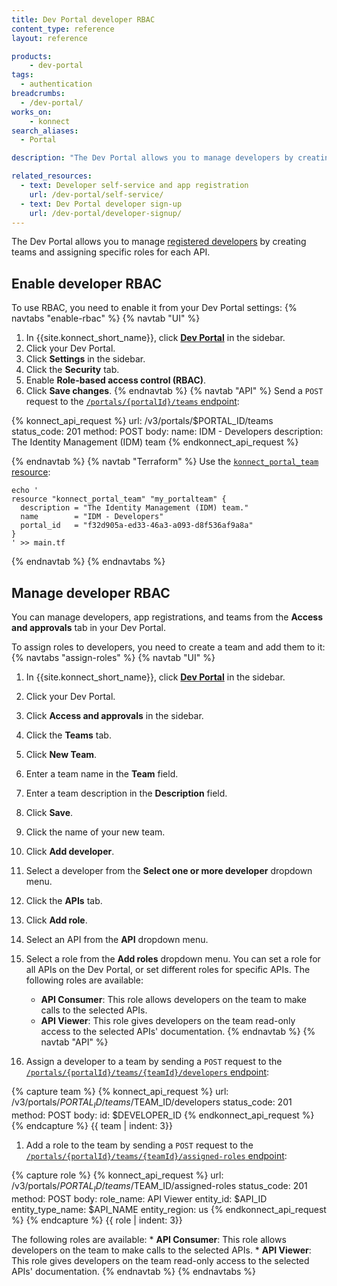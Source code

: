 ```yaml
---
title: Dev Portal developer RBAC
content_type: reference
layout: reference

products:
    - dev-portal
tags:
  - authentication
breadcrumbs:
  - /dev-portal/
works_on:
    - konnect
search_aliases:
  - Portal

description: "The Dev Portal allows you to manage developers by creating teams and assigning specific roles for each API."

related_resources:
  - text: Developer self-service and app registration
    url: /dev-portal/self-service/
  - text: Dev Portal developer sign-up
    url: /dev-portal/developer-signup/
---
```


The Dev Portal allows you to manage [registered developers](/dev-portal/developer-signup/) by creating teams and assigning specific roles for each API.

## Enable developer RBAC

To use RBAC, you need to enable it from your Dev Portal settings:
{% navtabs "enable-rbac" %}
{% navtab "UI" %}
1. In {{site.konnect_short_name}}, click [**Dev Portal**](https://cloud.konghq.com/portals/) in the sidebar.
1. Click your Dev Portal.
1. Click **Settings** in the sidebar.
1. Click the **Security** tab.
1. Enable **Role-based access control (RBAC)**.
1. Click **Save changes**.
{% endnavtab %}
{% navtab "API" %}
Send a `POST` request to the [`/portals/{portalId}/teams` endpoint](/api/konnect/portal-management/v3/#/operations/create-portal-team):
<!--vale off-->
{% konnect_api_request %}
url: /v3/portals/$PORTAL_ID/teams
status_code: 201
method: POST
body:
    name: IDM - Developers
    description: The Identity Management (IDM) team
{% endkonnect_api_request %}
<!--vale on-->
{% endnavtab %}
{% navtab "Terraform" %}
Use the [`konnect_portal_team` resource](https://github.com/Kong/terraform-provider-konnect/blob/main/examples/resources/konnect_portal_team/resource.tf):
```hcl
echo '
resource "konnect_portal_team" "my_portalteam" {
  description = "The Identity Management (IDM) team."
  name        = "IDM - Developers"
  portal_id   = "f32d905a-ed33-46a3-a093-d8f536af9a8a"
}
' >> main.tf
```
{% endnavtab %}
{% endnavtabs %}

## Manage developer RBAC

You can manage developers, app registrations, and teams from the **Access and approvals** tab in your Dev Portal.

To assign roles to developers, you need to create a team and add them to it:
{% navtabs "assign-roles" %}
{% navtab "UI" %}
1. In {{site.konnect_short_name}}, click [**Dev Portal**](https://cloud.konghq.com/portals/) in the sidebar.
1. Click your Dev Portal.
1. Click **Access and approvals** in the sidebar.
1. Click the **Teams** tab.
1. Click **New Team**.
1. Enter a team name in the **Team** field.
1. Enter a team description in the **Description** field.
1. Click **Save**.
1. Click the name of your new team.
1. Click **Add developer**.
1. Select a developer from the **Select one or more developer** dropdown menu.
1. Click the **APIs** tab.
1. Click **Add role**.
1. Select an API from the **API** dropdown menu.
1. Select a role from the **Add roles** dropdown menu. 
   You can set a role for all APIs on the Dev Portal, or set different roles for specific APIs. The following roles are available:
  
   * **API Consumer**: This role allows developers on the team to make calls to the selected APIs.
   * **API Viewer**: This role gives developers on the team read-only access to the selected APIs' documentation.
{% endnavtab %}
{% navtab "API" %}
1. Assign a developer to a team by sending a `POST` request to the [`/portals/{portalId}/teams/{teamId}/developers` endpoint](/api/konnect/portal-management/v3/#/operations/add-developer-to-portal-team):
<!--vale off-->
{% capture team %}
{% konnect_api_request %}
url: /v3/portals/$PORTAL_ID/teams/$TEAM_ID/developers
status_code: 201
method: POST
body:
    id: $DEVELOPER_ID
{% endkonnect_api_request %}
{% endcapture %}
{{ team | indent: 3}}
<!--vale on-->

1. Add a role to the team by sending a `POST` request to the [`/portals/{portalId}/teams/{teamId}/assigned-roles` endpoint](/api/konnect/portal-management/v3/#/operations/assign-role-to-portal-teams):
<!--vale off-->
{% capture role %}
{% konnect_api_request %}
url: /v3/portals/$PORTAL_ID/teams/$TEAM_ID/assigned-roles
status_code: 201
method: POST
body:
   role_name: API Viewer
   entity_id: $API_ID
   entity_type_name: $API_NAME
   entity_region: us
{% endkonnect_api_request %}
{% endcapture %}
{{ role | indent: 3}}
<!--vale on-->
   The following roles are available:
      * **API Consumer**: This role allows developers on the team to make calls to the selected APIs.
      * **API Viewer**: This role gives developers on the team read-only access to the selected APIs' documentation.
{% endnavtab %}
{% endnavtabs %}